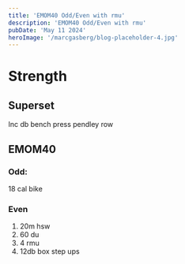 ```yaml
---
title: 'EMOM40 Odd/Even with rmu'
description: 'EMOM40 Odd/Even with rmu'
pubDate: 'May 11 2024'
heroImage: '/marcgasberg/blog-placeholder-4.jpg'
---
```

# Strength 
## Superset 
Inc db bench press
pendley row 

## EMOM40
### Odd:
18 cal bike
### Even
1. 20m hsw
2. 60 du
3. 4 rmu
4. 12db box step ups
